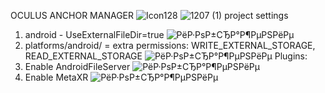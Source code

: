 OCULUS ANCHOR MANAGER
![Icon128](https://github.com/user-attachments/assets/284f833f-29f6-4085-8a6d-987bd90d3d15)
![1207 (1)](https://github.com/user-attachments/assets/5f417ac8-fa51-497a-9534-5a97184c1858)
project settings
1. android - UseExternalFileDir=true 
![РёР·РѕР±СЂР°Р¶РµРЅРёРµ](https://github.com/user-attachments/assets/0e182084-1b04-4405-9863-13affe84eab2)
2. platforms/android/ = extra permissions: WRITE_EXTERNAL_STORAGE, READ_EXTERNAL_STORAGE ![РёР·РѕР±СЂР°Р¶РµРЅРёРµ](https://github.com/user-attachments/assets/35ce264c-40ce-4b30-b4fa-c6691d2ec675)
Plugins:
1. Enable AndroidFileServer ![РёР·РѕР±СЂР°Р¶РµРЅРёРµ](https://github.com/user-attachments/assets/929182fc-5603-4177-8207-d79da766efba)
2. Enable MetaXR ![РёР·РѕР±СЂР°Р¶РµРЅРёРµ](https://github.com/user-attachments/assets/bccc6c7e-9d93-4fdf-9938-bd31626ed09d)

